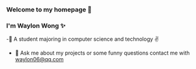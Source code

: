 ### Welcome to my homepage 👋

### I'm Waylon Wong ✨

-🔭 A student majoring in computer science and technology ✌️
- 💬 Ask me about my projects or some funny questions contact me with [waylon06@qq.com](mailto:waylon06@qq.com)



<!--
**Waylon06/Waylon06** is a ✨ _special_ ✨ repository because its `README.md` (this file) appears on your GitHub profile.

Here are some ideas to get you started:

- 🔭 I’m currently working on ...
- 🌱 I’m currently learning ...
- 👯 I’m looking to collaborate on ...
- 🤔 I’m looking for help with ...
- 💬 Ask me about ...
- 📫 How to reach me: ...
- 😄 Pronouns: ...
- ⚡ Fun fact: ...
-->
